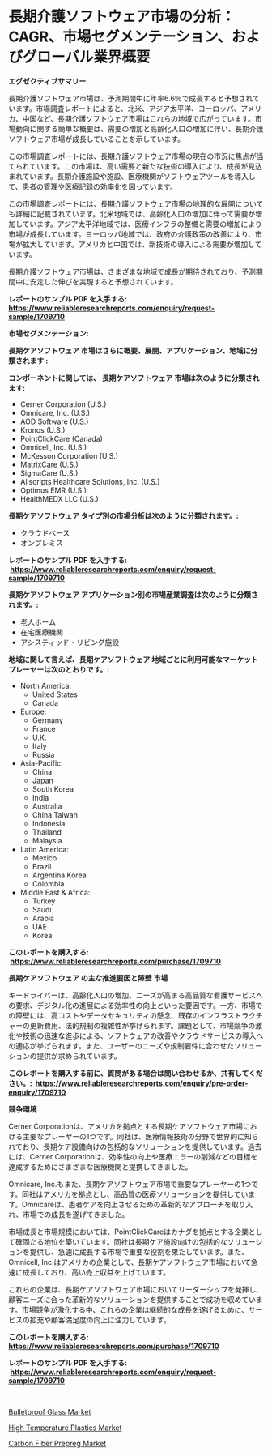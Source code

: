 <p><h1>長期介護ソフトウェア市場の分析：CAGR、市場セグメンテーション、およびグローバル業界概要</h1></p><p><strong>エグゼクティブサマリー</strong></p>
<p><p>長期介護ソフトウェア市場は、予測期間中に年率6.6％で成長すると予想されています。市場調査レポートによると、北米、アジア太平洋、ヨーロッパ、アメリカ、中国など、長期介護ソフトウェア市場はこれらの地域で広がっています。市場動向に関する簡単な概要は、需要の増加と高齢化人口の増加に伴い、長期介護ソフトウェア市場が成長していることを示しています。</p><p>この市場調査レポートには、長期介護ソフトウェア市場の現在の市況に焦点が当てられています。この市場は、高い需要と新たな技術の導入により、成長が見込まれています。長期介護施設や施設、医療機関がソフトウェアツールを導入して、患者の管理や医療記録の効率化を図っています。</p><p>この市場調査レポートには、長期介護ソフトウェア市場の地理的な展開についても詳細に記載されています。北米地域では、高齢化人口の増加に伴って需要が増加しています。アジア太平洋地域では、医療インフラの整備と需要の増加により市場が成長しています。ヨーロッパ地域では、政府の介護政策の改善により、市場が拡大しています。アメリカと中国では、新技術の導入による需要が増加しています。</p><p>長期介護ソフトウェア市場は、さまざまな地域で成長が期待されており、予測期間中に安定した伸びを実現すると予想されています。</p></p>
<p><strong>レポートのサンプル PDF を入手する: <a href="https://www.reliableresearchreports.com/enquiry/request-sample/1709710">https://www.reliableresearchreports.com/enquiry/request-sample/1709710</a></strong></p>
<p><strong>市場セグメンテーション:</strong></p>
<p><strong> 長期ケアソフトウェア 市場はさらに概要、展開、アプリケーション、地域に分類されます :</strong></p>
<p><strong>コンポーネントに関しては、 長期ケアソフトウェア 市場は次のように分類されます: &nbsp;</strong></p>
<p><ul><li>Cerner Corporation (U.S.)</li><li>Omnicare, Inc. (U.S.)</li><li>AOD Software (U.S.)</li><li>Kronos (U.S.)</li><li>PointClickCare (Canada)</li><li>Omnicell, Inc. (U.S.)</li><li>McKesson Corporation (U.S.)</li><li>MatrixCare (U.S.)</li><li>SigmaCare (U.S.)</li><li>Allscripts Healthcare Solutions, Inc. (U.S.)</li><li>Optimus EMR (U.S.)</li><li>HealthMEDX LLC (U.S.)</li></ul></p>
<p><strong> 長期ケアソフトウェア タイプ別の市場分析は次のように分類されます。:</strong></p>
<p><ul><li>クラウドベース</li><li>オンプレミス</li></ul></p>
<p><strong>レポートのサンプル PDF を入手する: &nbsp;<a href="https://www.reliableresearchreports.com/enquiry/request-sample/1709710">https://www.reliableresearchreports.com/enquiry/request-sample/1709710</a></strong></p>
<p><strong> 長期ケアソフトウェア アプリケーション別の市場産業調査は次のように分類されます。:</strong></p>
<p><ul><li>老人ホーム</li><li>在宅医療機関</li><li>アシスティッド・リビング施設</li></ul></p>
<p><strong>地域に関して言えば、長期ケアソフトウェア 地域ごとに利用可能なマーケットプレーヤーは次のとおりです。:</strong></p>
<p><ul>
    <li>
        North America:
        <ul>
            <li>United States</li>
            <li>Canada</li>
        </ul>
    </li>
    <li>
        Europe:
        <ul>
            <li>Germany</li>
            <li>France</li>
            <li>U.K.</li>
            <li>Italy</li>
            <li>Russia</li>
        </ul>
    </li>
    <li>
        Asia-Pacific:
        <ul>
            <li>China</li>
            <li>Japan</li>
            <li>South Korea</li>
            <li>India</li>
            <li>Australia</li>
            <li>China Taiwan</li>
            <li>Indonesia</li>
            <li>Thailand</li>
            <li>Malaysia</li>
        </ul>
    </li>
    <li>
        Latin America:
        <ul>
            <li>Mexico</li>
            <li>Brazil</li>
            <li>Argentina Korea</li>
            <li>Colombia</li>
        </ul>
    </li>
    <li>
        Middle East & Africa:
        <ul>
            <li>Turkey</li>
            <li>Saudi</li>
            <li>Arabia</li>
            <li>UAE</li>
            <li>Korea</li>
        </ul>
    </li>
    </ul></p>
<p><strong>このレポートを購入する: &nbsp;<a href="https://www.reliableresearchreports.com/purchase/1709710">https://www.reliableresearchreports.com/purchase/1709710</a></strong></p>
<p><strong>長期ケアソフトウェア の主な推進要因と障壁 市場</strong></p>
<p><p>キードライバーは、高齢化人口の増加、ニーズが高まる高品質な看護サービスへの要求、デジタル化の進展による効率性の向上といった要因です。一方、市場での障壁には、高コストやデータセキュリティの懸念、既存のインフラストラクチャーの更新費用、法的規制の複雑性が挙げられます。課題として、市場競争の激化や技術の迅速な進歩による、ソフトウェアの改善やクラウドサービスの導入への適応が挙げられます。また、ユーザーのニーズや規制要件に合わせたソリューションの提供が求められています。</p></p>
<p><strong>このレポートを購入する前に、質問がある場合は問い合わせるか、共有してください。:&nbsp; <a href="https://www.reliableresearchreports.com/enquiry/pre-order-enquiry/1709710">https://www.reliableresearchreports.com/enquiry/pre-order-enquiry/1709710</a></strong></p>
<p><strong>競争環境</strong></p>
<p><p>Cerner Corporationは、アメリカを拠点とする長期ケアソフトウェア市場における主要なプレーヤーの1つです。同社は、医療情報技術の分野で世界的に知られており、長期ケア設備向けの包括的なソリューションを提供しています。過去には、Cerner Corporationは、効率性の向上や医療エラーの削減などの目標を達成するためにさまざまな医療機関と提携してきました。</p><p>Omnicare, Inc.もまた、長期ケアソフトウェア市場で重要なプレーヤーの1つです。同社はアメリカを拠点とし、高品質の医療ソリューションを提供しています。Omnicareは、患者ケアを向上させるための革新的なアプローチを取り入れ、市場での成長を遂げてきました。</p><p>市場成長と市場規模においては、PointClickCareはカナダを拠点とする企業として確固たる地位を築いています。同社は長期ケア施設向けの包括的なソリューションを提供し、急速に成長する市場で重要な役割を果たしています。また、Omnicell, Inc.はアメリカの企業として、長期ケアソフトウェア市場において急速に成長しており、高い売上収益を上げています。</p><p>これらの企業は、長期ケアソフトウェア市場においてリーダーシップを発揮し、顧客ニーズに合った革新的なソリューションを提供することで成功を収めています。市場競争が激化する中、これらの企業は継続的な成長を遂げるために、サービスの拡充や顧客満足度の向上に注力しています。</p></p>
<p><strong>このレポートを購入する: &nbsp; <a href="https://www.reliableresearchreports.com/purchase/1709710">https://www.reliableresearchreports.com/purchase/1709710</a></strong></p>
<p><strong>レポートのサンプル PDF を入手する: &nbsp;<a href="https://www.reliableresearchreports.com/enquiry/request-sample/1709710">https://www.reliableresearchreports.com/enquiry/request-sample/1709710</a></strong><strong></strong></p>
<p>&nbsp;</p>
<p><p><a href="https://github.com/beatblasta/Market-Research-Report-List-2/blob/main/bulletproof-glass-market.md">Bulletproof Glass Market</a></p><p><a href="https://github.com/Sinjinluong3e0awx2m195k76/Market-Research-Report-List-1/blob/main/high-temperature-plastics-market.md">High Temperature Plastics Market</a></p><p><a href="https://github.com/shotows/Market-Research-Report-List-1/blob/main/carbon-fiber-prepreg-market.md">Carbon Fiber Prepreg Market</a></p></p>
